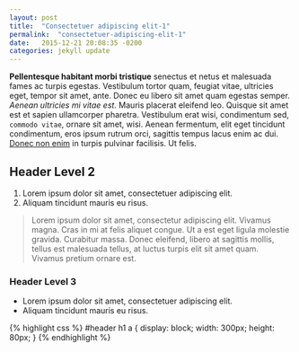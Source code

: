 ```yaml
---
layout: post
title:  "Consectetuer adipiscing elit-1"
permalink:  "consectetuer-adipiscing-elit-1"
date:   2015-12-21 20:08:35 -0200
categories: jekyll update
---
```



<p><strong>Pellentesque habitant morbi tristique</strong> senectus et netus et malesuada fames ac turpis egestas. Vestibulum tortor quam, feugiat vitae, ultricies eget, tempor sit amet, ante. Donec eu libero sit amet quam egestas semper. <em>Aenean ultricies mi vitae est.</em> Mauris placerat eleifend leo. Quisque sit amet est et sapien ullamcorper pharetra. Vestibulum erat wisi, condimentum sed, <code>commodo vitae</code>, ornare sit amet, wisi. Aenean fermentum, elit eget tincidunt condimentum, eros ipsum rutrum orci, sagittis tempus lacus enim ac dui. <a href="#">Donec non enim</a> in turpis pulvinar facilisis. Ut felis.</p>

<h2>Header Level 2</h2>

<ol>
  <li>Lorem ipsum dolor sit amet, consectetuer adipiscing elit.</li>
  <li>Aliquam tincidunt mauris eu risus.</li>
</ol>

<blockquote><p>Lorem ipsum dolor sit amet, consectetur adipiscing elit. Vivamus magna. Cras in mi at felis aliquet congue. Ut a est eget ligula molestie gravida. Curabitur massa. Donec eleifend, libero at sagittis mollis, tellus est malesuada tellus, at luctus turpis elit sit amet quam. Vivamus pretium ornare est.</p></blockquote>

<h3>Header Level 3</h3>

<ul>
  <li>Lorem ipsum dolor sit amet, consectetuer adipiscing elit.</li>
  <li>Aliquam tincidunt mauris eu risus.</li>
</ul>

{% highlight css %}
#header h1 a {
  display: block;
  width: 300px;
  height: 80px;
}
{% endhighlight %}